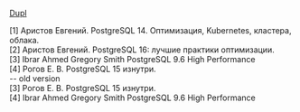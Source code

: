 [Dupl](https://github.com/AV-ghub/PostgreSQL/blob/main/998%20Books/List.md)

[1] Аристов Евгений. PostgreSQL 14. Оптимизация, Kubernetes, кластера, облака.   
[2] Аристов Евгений. PostgreSQL 16: лучшие практики оптимизации.   
[3] Ibrar Ahmed Gregory Smith PostgreSQL 9.6 High Performance   
[4] Рогов Е. В. PostgreSQL 15 изнутри.    
-- old version   
[3] Рогов Е. В. PostgreSQL 15 изнутри.    
[4] Ibrar Ahmed Gregory Smith PostgreSQL 9.6 High Performance   
